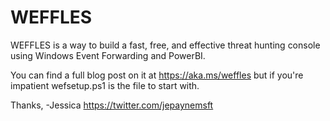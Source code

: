 # WEFFLES

WEFFLES is a way to build a fast, free, and effective threat hunting console using Windows Event Forwarding and PowerBI. 

You can find a full blog post on it at https://aka.ms/weffles but if you're impatient wefsetup.ps1 is the file to start with. 

Thanks,
-Jessica https://twitter.com/jepaynemsft
